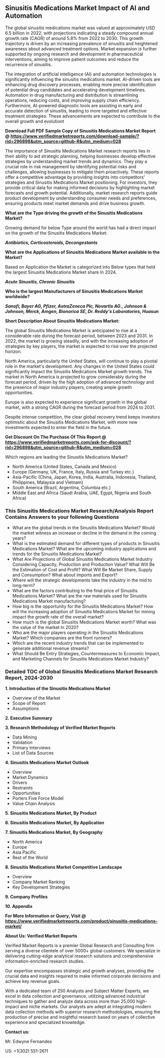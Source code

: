<h2>Sinusitis Medications Market Impact of AI and Automation</h2><p>The global sinusitis medications market was valued at approximately USD 6.5 billion in 2022, with projections indicating a steady compound annual growth rate (CAGR) of around 5.8% from 2022 to 2030. This growth trajectory is driven by an increasing prevalence of sinusitis and heightened awareness about advanced treatment options. Market expansion is further supported by ongoing research and development in pharmaceutical interventions, aiming to improve patient outcomes and reduce the recurrence of sinusitis.</p><p>The integration of artificial intelligence (AI) and automation technologies is significantly influencing the sinusitis medications market. AI-driven tools are enhancing drug discovery processes, enabling more precise identification of potential drug candidates and accelerating development timelines. Automation in drug manufacturing and distribution is streamlining operations, reducing costs, and improving supply chain efficiency. Furthermore, AI-powered diagnostic tools are assisting in early and accurate detection of sinusitis, leading to more targeted and effective treatment strategies. These advancements are expected to contribute to the overall growth and evolutiont</p><p id="" class=""><strong>Download Full PDF Sample Copy of Sinusitis Medications Market Report @ <a href="https://www.verifiedmarketreports.com/download-sample/?rid=296898&utm_source=github-R&utm_medium=028" target="_blank">https://www.verifiedmarketreports.com/download-sample/?rid=296898&utm_source=github-R&utm_medium=028</a></strong></p><p>The importance of&nbsp;Sinusitis Medications Market research reports lies in their ability to aid strategic planning, helping businesses develop effective strategies by understanding market trends and dynamics. They play a crucial role in risk management by identifying potential risks and challenges, allowing businesses to mitigate them proactively. These reports offer a competitive advantage by providing insights into competitors' strategies and Sinusitis Medications Market positioning. For investors, they provide critical data for making informed decisions by highlighting market forecasts and growth potential. Additionally, market research reports guide product development by understanding consumer needs and preferences, ensuring products meet market demands and drive business growth.</p><p><strong>What are the&nbsp;Type driving the growth of the Sinusitis Medications Market?</strong></p><p id="" class="">Growing demand for below Type around the world has had a direct impact on the growth of the Sinusitis Medications Market:</p><em><strong>Antibiotics, Corticosteroids, Decongestants</strong></em></p><strong>What are the&nbsp;Applications&nbsp;of Sinusitis Medications Market available in the Market?</strong></p><p id="" class="">Based on Application the Market is categorized into Below types that held the largest Sinusitis Medications Market share In 2024.</p><em><strong>Acute Sinusitis, Chronic Sinusitis</strong></em></p><strong>Who is the largest Manufacturers of Sinusitis Medications Market worldwide?</strong></p><p><em><strong>Sanofi, Bayer AG, Pfizer, AstraZeneca Plc, Novartis AG., Johnson & Johnson, Merck, Amgen, Bionorica SE, Dr. Reddy's Laboratories, Huasun</strong></em></p><p id="" class=""><strong>Short Description About Sinusitis Medications Market:</strong></p><p>The global Sinusitis Medications Market is anticipated to rise at a considerable rate during the forecast period, between 2023 and 2031. In 2022, the market is growing steadily, and with the increasing adoption of strategies by key players, the market is expected to rise over the projected horizon.</p><p>North America, particularly the United States, will continue to play a pivotal role in the market's development. Any changes in the United States could significantly impact the Sinusitis Medications Market growth trends. The market in North America is projected to grow considerably during the forecast period, driven by the high adoption of advanced technology and the presence of major industry players, creating ample growth opportunities.</p><p>Europe is also expected to experience significant growth in the global market, with a strong CAGR during the forecast period from 2024 to 2031.</p><p>Despite intense competition, the clear global recovery trend keeps investors optimistic about the Sinusitis Medications Market, with more new investments expected to enter the field in the future.</p><p id="" class=""><strong>Get Discount On The Purchase Of This Report @ <a href="https://www.verifiedmarketreports.com/ask-for-discount/?rid=296898&utm_source=github-R&utm_medium=028" target="_blank">https://www.verifiedmarketreports.com/ask-for-discount/?rid=296898&utm_source=github-R&utm_medium=028</a></strong></p>Which regions are leading the Sinusitis Medications Market?</p><ul><li>North America (United States, Canada and Mexico)</li><li>Europe (Germany, UK, France, Italy, Russia and Turkey etc.)</li><li>Asia-Pacific (China, Japan, Korea, India, Australia, Indonesia, Thailand, Philippines, Malaysia and Vietnam)</li><li>South America (Brazil, Argentina, Columbia etc.)</li><li>Middle East and Africa (Saudi Arabia, UAE, Egypt, Nigeria and South Africa)</li></ul><h3 id="" class="">This Sinusitis Medications Market Research/Analysis Report Contains Answers to your following Questions</h3><ul><li>What are the global trends in the Sinusitis Medications Market? Would the market witness an increase or decline in the demand in the coming years?</li><li>What is the estimated demand for different types of products in Sinusitis Medications Market? What are the upcoming industry applications and trends for the Sinusitis Medications Market?</li><li>What Are Projections of Global Sinusitis Medications Market Industry Considering Capacity, Production and Production Value? What Will Be the Estimation of Cost and Profit? What Will Be Market Share, Supply and Consumption? What about imports and Export?</li><li>Where will the strategic developments take the industry in the mid to long-term?</li><li>What are the factors contributing to the final price of Sinusitis Medications Market? What are the raw materials used for Sinusitis Medications Market manufacturing?</li><li>How big is the opportunity for the Sinusitis Medications Market? How will the increasing adoption of Sinusitis Medications Market for mining impact the growth rate of the overall market?</li><li>How much is the global Sinusitis Medications Market worth? What was the value of the market In 2020?</li><li>Who are the major players operating in the Sinusitis Medications Market? Which companies are the front runners?</li><li>Which are the recent industry trends that can be implemented to generate additional revenue streams?</li><li>What Should Be Entry Strategies, Countermeasures to Economic Impact, and Marketing Channels for Sinusitis Medications Market Industry?</li></ul><h3 id="" class="">Detailed TOC of Global Sinusitis Medications Market Research Report, 2024-2030</h3><p id="" class=""><strong>1. Introduction of the Sinusitis Medications Market</strong></p><ul><li>Overview of the Market</li><li>Scope of Report</li><li>Assumptions</li></ul><p id="" class=""><strong>2. Executive Summary</strong></p><p id="" class=""><strong>3. Research Methodology of Verified Market Reports</strong></p><ul><li>Data Mining</li><li>Validation</li><li>Primary Interviews</li><li>List of Data Sources</li></ul><p id="" class=""><strong>4. Sinusitis Medications Market Outlook</strong></p><ul><li>Overview</li><li>Market Dynamics</li><li>Drivers</li><li>Restraints</li><li>Opportunities</li><li>Porters Five Force Model</li><li>Value Chain Analysis</li></ul><p id="" class=""><strong>5. Sinusitis Medications Market, By Product</strong></p><p id="" class=""><strong>6. Sinusitis Medications Market, By Application</strong></p><p id="" class=""><strong>7. Sinusitis Medications Market, By Geography</strong></p><ul><li>North America</li><li>Europe</li><li>Asia Pacific</li><li>Rest of the World</li></ul><p id="" class=""><strong>8. Sinusitis Medications Market Competitive Landscape</strong></p><ul><li>Overview</li><li>Company Market Ranking</li><li>Key Development Strategies</li></ul><p id="" class=""><strong>9. Company Profiles</strong></p><p id="" class=""><strong>10. Appendix</strong></p><p id="" class=""><strong>For More Information or Query, Visit @ <a href="https://www.verifiedmarketreports.com/product/sinusitis-medications-market/" target="_blank">https://www.verifiedmarketreports.com/product/sinusitis-medications-market/</a></strong></p><p id="" class=""><strong>About Us: Verified Market Reports</strong></p><p id="" class="">Verified Market Reports is a premier Global Research and Consulting firm serving a diverse clientele of over 5000+ global customers. We specialize in delivering cutting-edge analytical research solutions and comprehensive information-enriched research studies.</p><p id="" class="">Our expertise encompasses strategic and growth analyses, providing the crucial data and insights required to make informed corporate decisions and achieve key revenue goals.</p><p id="" class="">With a dedicated team of 250 Analysts and Subject Matter Experts, we excel in data collection and governance, utilizing advanced industrial techniques to gather and analyze data across more than 25,000 high-impact and niche markets. Our analysts are adept at integrating modern data collection methods with superior research methodologies, ensuring the production of precise and insightful research based on years of collective experience and specialized knowledge.</p><p id="" class=""><strong>Contact us:</strong></p><p id="" class="">Mr. Edwyne Fernandes</p><p id="" class="">US: +1(302) 551-2611</p>